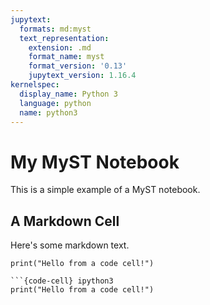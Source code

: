 ```yaml
---
jupytext:
  formats: md:myst
  text_representation:
    extension: .md
    format_name: myst
    format_version: '0.13'
    jupytext_version: 1.16.4
kernelspec:
  display_name: Python 3
  language: python
  name: python3
---
```


# My MyST Notebook

This is a simple example of a MyST notebook.

## A Markdown Cell

Here's some markdown text.

```{code-cell} ipython3
print("Hello from a code cell!")

```{code-cell} ipython3
print("Hello from a code cell!")

